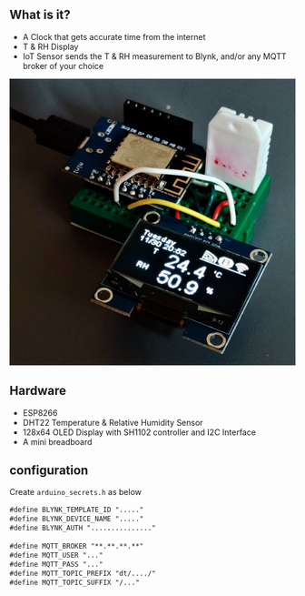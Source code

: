 ## What is it?
- A Clock that gets accurate time from the internet
- T & RH Display
- IoT Sensor sends the T & RH measurement to Blynk, and/or any MQTT broker of your choice

![Picture](pic/t_rh_station.jpg)

## Hardware
- ESP8266
- DHT22 Temperature & Relative Humidity Sensor
- 128x64 OLED Display with SH1102 controller and I2C Interface
- A mini breadboard

## configuration
Create `arduino_secrets.h` as below
```
#define BLYNK_TEMPLATE_ID "....."
#define BLYNK_DEVICE_NAME "....."
#define BLYNK_AUTH "..............."

#define MQTT_BROKER "**.**.**.**"
#define MQTT_USER "..."
#define MQTT_PASS "..."
#define MQTT_TOPIC_PREFIX "dt/..../"
#define MQTT_TOPIC_SUFFIX "/..."
```

